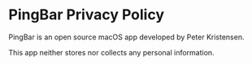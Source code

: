 #  PingBar Privacy Policy

PingBar is an open source macOS app developed by Peter Kristensen.

This app neither stores nor collects any personal information.

